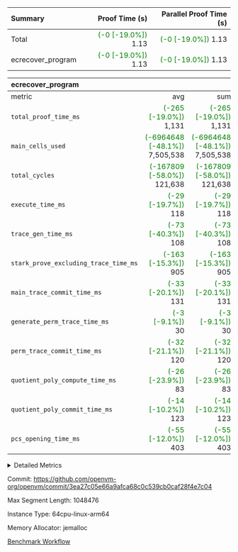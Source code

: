 | Summary | Proof Time (s) | Parallel Proof Time (s) |
|:---|---:|---:|
| Total | <span style='color: green'>(-0 [-19.0%])</span> 1.13 | <span style='color: green'>(-0 [-19.0%])</span> 1.13 |
| ecrecover_program | <span style='color: green'>(-0 [-19.0%])</span> 1.13 | <span style='color: green'>(-0 [-19.0%])</span> 1.13 |


| ecrecover_program |||||
|:---|---:|---:|---:|---:|
|metric|avg|sum|max|min|
| `total_proof_time_ms ` | <span style='color: green'>(-265 [-19.0%])</span> 1,131 | <span style='color: green'>(-265 [-19.0%])</span> 1,131 | <span style='color: green'>(-265 [-19.0%])</span> 1,131 | <span style='color: green'>(-265 [-19.0%])</span> 1,131 |
| `main_cells_used     ` | <span style='color: green'>(-6964648 [-48.1%])</span> 7,505,538 | <span style='color: green'>(-6964648 [-48.1%])</span> 7,505,538 | <span style='color: green'>(-6964648 [-48.1%])</span> 7,505,538 | <span style='color: green'>(-6964648 [-48.1%])</span> 7,505,538 |
| `total_cycles        ` | <span style='color: green'>(-167809 [-58.0%])</span> 121,638 | <span style='color: green'>(-167809 [-58.0%])</span> 121,638 | <span style='color: green'>(-167809 [-58.0%])</span> 121,638 | <span style='color: green'>(-167809 [-58.0%])</span> 121,638 |
| `execute_time_ms     ` | <span style='color: green'>(-29 [-19.7%])</span> 118 | <span style='color: green'>(-29 [-19.7%])</span> 118 | <span style='color: green'>(-29 [-19.7%])</span> 118 | <span style='color: green'>(-29 [-19.7%])</span> 118 |
| `trace_gen_time_ms   ` | <span style='color: green'>(-73 [-40.3%])</span> 108 | <span style='color: green'>(-73 [-40.3%])</span> 108 | <span style='color: green'>(-73 [-40.3%])</span> 108 | <span style='color: green'>(-73 [-40.3%])</span> 108 |
| `stark_prove_excluding_trace_time_ms` | <span style='color: green'>(-163 [-15.3%])</span> 905 | <span style='color: green'>(-163 [-15.3%])</span> 905 | <span style='color: green'>(-163 [-15.3%])</span> 905 | <span style='color: green'>(-163 [-15.3%])</span> 905 |
| `main_trace_commit_time_ms` | <span style='color: green'>(-33 [-20.1%])</span> 131 | <span style='color: green'>(-33 [-20.1%])</span> 131 | <span style='color: green'>(-33 [-20.1%])</span> 131 | <span style='color: green'>(-33 [-20.1%])</span> 131 |
| `generate_perm_trace_time_ms` | <span style='color: green'>(-3 [-9.1%])</span> 30 | <span style='color: green'>(-3 [-9.1%])</span> 30 | <span style='color: green'>(-3 [-9.1%])</span> 30 | <span style='color: green'>(-3 [-9.1%])</span> 30 |
| `perm_trace_commit_time_ms` | <span style='color: green'>(-32 [-21.1%])</span> 120 | <span style='color: green'>(-32 [-21.1%])</span> 120 | <span style='color: green'>(-32 [-21.1%])</span> 120 | <span style='color: green'>(-32 [-21.1%])</span> 120 |
| `quotient_poly_compute_time_ms` | <span style='color: green'>(-26 [-23.9%])</span> 83 | <span style='color: green'>(-26 [-23.9%])</span> 83 | <span style='color: green'>(-26 [-23.9%])</span> 83 | <span style='color: green'>(-26 [-23.9%])</span> 83 |
| `quotient_poly_commit_time_ms` | <span style='color: green'>(-14 [-10.2%])</span> 123 | <span style='color: green'>(-14 [-10.2%])</span> 123 | <span style='color: green'>(-14 [-10.2%])</span> 123 | <span style='color: green'>(-14 [-10.2%])</span> 123 |
| `pcs_opening_time_ms ` | <span style='color: green'>(-55 [-12.0%])</span> 403 | <span style='color: green'>(-55 [-12.0%])</span> 403 | <span style='color: green'>(-55 [-12.0%])</span> 403 | <span style='color: green'>(-55 [-12.0%])</span> 403 |



<details>
<summary>Detailed Metrics</summary>

| group | num_segments | keygen_time_ms | commit_exe_time_ms |
| --- | --- | --- | --- |
| ecrecover_program | 1 | 912 | 10 | 

| group | air_name | quotient_deg | interactions | constraints |
| --- | --- | --- | --- | --- |
| ecrecover_program | AccessAdapterAir<16> | 2 | 5 | 12 | 
| ecrecover_program | AccessAdapterAir<2> | 2 | 5 | 12 | 
| ecrecover_program | AccessAdapterAir<32> | 2 | 5 | 12 | 
| ecrecover_program | AccessAdapterAir<4> | 2 | 5 | 12 | 
| ecrecover_program | AccessAdapterAir<8> | 2 | 5 | 12 | 
| ecrecover_program | BitwiseOperationLookupAir<8> | 2 | 2 | 4 | 
| ecrecover_program | KeccakVmAir | 2 | 321 | 4,513 | 
| ecrecover_program | MemoryMerkleAir<8> | 2 | 4 | 39 | 
| ecrecover_program | PersistentBoundaryAir<8> | 2 | 3 | 7 | 
| ecrecover_program | PhantomAir | 2 | 3 | 5 | 
| ecrecover_program | Poseidon2PeripheryAir<BabyBearParameters>, 1> | 2 | 1 | 286 | 
| ecrecover_program | ProgramAir | 1 | 1 | 4 | 
| ecrecover_program | RangeTupleCheckerAir<2> | 1 | 1 | 4 | 
| ecrecover_program | Rv32HintStoreAir | 2 | 18 | 28 | 
| ecrecover_program | VariableRangeCheckerAir | 1 | 1 | 4 | 
| ecrecover_program | VmAirWrapper<Rv32BaseAluAdapterAir, BaseAluCoreAir<4, 8> | 2 | 20 | 37 | 
| ecrecover_program | VmAirWrapper<Rv32BaseAluAdapterAir, LessThanCoreAir<4, 8> | 2 | 18 | 40 | 
| ecrecover_program | VmAirWrapper<Rv32BaseAluAdapterAir, ShiftCoreAir<4, 8> | 2 | 24 | 91 | 
| ecrecover_program | VmAirWrapper<Rv32BranchAdapterAir, BranchEqualCoreAir<4> | 2 | 11 | 20 | 
| ecrecover_program | VmAirWrapper<Rv32BranchAdapterAir, BranchLessThanCoreAir<4, 8> | 2 | 13 | 35 | 
| ecrecover_program | VmAirWrapper<Rv32CondRdWriteAdapterAir, Rv32JalLuiCoreAir> | 2 | 10 | 18 | 
| ecrecover_program | VmAirWrapper<Rv32IsEqualModAdapterAir<2, 1, 32, 32>, ModularIsEqualCoreAir<32, 4, 8> | 2 | 25 | 225 | 
| ecrecover_program | VmAirWrapper<Rv32JalrAdapterAir, Rv32JalrCoreAir> | 2 | 16 | 20 | 
| ecrecover_program | VmAirWrapper<Rv32LoadStoreAdapterAir, LoadSignExtendCoreAir<4, 8> | 2 | 18 | 33 | 
| ecrecover_program | VmAirWrapper<Rv32LoadStoreAdapterAir, LoadStoreCoreAir<4> | 2 | 17 | 40 | 
| ecrecover_program | VmAirWrapper<Rv32MultAdapterAir, DivRemCoreAir<4, 8> | 2 | 25 | 84 | 
| ecrecover_program | VmAirWrapper<Rv32MultAdapterAir, MulHCoreAir<4, 8> | 2 | 24 | 31 | 
| ecrecover_program | VmAirWrapper<Rv32MultAdapterAir, MultiplicationCoreAir<4, 8> | 2 | 19 | 19 | 
| ecrecover_program | VmAirWrapper<Rv32RdWriteAdapterAir, Rv32AuipcCoreAir> | 2 | 12 | 14 | 
| ecrecover_program | VmAirWrapper<Rv32VecHeapAdapterAir<1, 2, 2, 32, 32>, FieldExpressionCoreAir> | 2 | 415 | 480 | 
| ecrecover_program | VmAirWrapper<Rv32VecHeapAdapterAir<2, 1, 1, 32, 32>, FieldExpressionCoreAir> | 2 | 158 | 190 | 
| ecrecover_program | VmAirWrapper<Rv32VecHeapAdapterAir<2, 2, 2, 32, 32>, FieldExpressionCoreAir> | 2 | 428 | 457 | 
| ecrecover_program | VmConnectorAir | 2 | 5 | 11 | 

| group | air_name | segment | rows | prep_cols | perm_cols | main_cols | cells |
| --- | --- | --- | --- | --- | --- | --- | --- |
| ecrecover_program | AccessAdapterAir<16> | 0 | 4,096 |  | 16 | 25 | 167,936 | 
| ecrecover_program | AccessAdapterAir<2> | 0 | 1,024 |  | 16 | 11 | 27,648 | 
| ecrecover_program | AccessAdapterAir<32> | 0 | 2,048 |  | 16 | 41 | 116,736 | 
| ecrecover_program | AccessAdapterAir<4> | 0 | 512 |  | 16 | 13 | 14,848 | 
| ecrecover_program | AccessAdapterAir<8> | 0 | 8,192 |  | 16 | 17 | 270,336 | 
| ecrecover_program | BitwiseOperationLookupAir<8> | 0 | 65,536 | 3 | 8 | 2 | 655,360 | 
| ecrecover_program | KeccakVmAir | 0 | 128 |  | 1,056 | 3,163 | 540,032 | 
| ecrecover_program | MemoryMerkleAir<8> | 0 | 4,096 |  | 16 | 32 | 196,608 | 
| ecrecover_program | PersistentBoundaryAir<8> | 0 | 4,096 |  | 12 | 20 | 131,072 | 
| ecrecover_program | PhantomAir | 0 | 16 |  | 12 | 6 | 288 | 
| ecrecover_program | Poseidon2PeripheryAir<BabyBearParameters>, 1> | 0 | 4,096 |  | 8 | 300 | 1,261,568 | 
| ecrecover_program | ProgramAir | 0 | 32,768 |  | 8 | 10 | 589,824 | 
| ecrecover_program | RangeTupleCheckerAir<2> | 0 | 524,288 | 2 | 8 | 1 | 4,718,592 | 
| ecrecover_program | Rv32HintStoreAir | 0 | 256 |  | 44 | 32 | 19,456 | 
| ecrecover_program | VariableRangeCheckerAir | 0 | 262,144 | 2 | 8 | 1 | 2,359,296 | 
| ecrecover_program | VmAirWrapper<Rv32BaseAluAdapterAir, BaseAluCoreAir<4, 8> | 0 | 65,536 |  | 52 | 36 | 5,767,168 | 
| ecrecover_program | VmAirWrapper<Rv32BaseAluAdapterAir, LessThanCoreAir<4, 8> | 0 | 4,096 |  | 40 | 37 | 315,392 | 
| ecrecover_program | VmAirWrapper<Rv32BaseAluAdapterAir, ShiftCoreAir<4, 8> | 0 | 16,384 |  | 52 | 53 | 1,720,320 | 
| ecrecover_program | VmAirWrapper<Rv32BranchAdapterAir, BranchEqualCoreAir<4> | 0 | 16,384 |  | 28 | 26 | 884,736 | 
| ecrecover_program | VmAirWrapper<Rv32BranchAdapterAir, BranchLessThanCoreAir<4, 8> | 0 | 4,096 |  | 32 | 32 | 262,144 | 
| ecrecover_program | VmAirWrapper<Rv32CondRdWriteAdapterAir, Rv32JalLuiCoreAir> | 0 | 4,096 |  | 28 | 18 | 188,416 | 
| ecrecover_program | VmAirWrapper<Rv32IsEqualModAdapterAir<2, 1, 32, 32>, ModularIsEqualCoreAir<32, 4, 8> | 0 | 4,096 |  | 56 | 166 | 909,312 | 
| ecrecover_program | VmAirWrapper<Rv32JalrAdapterAir, Rv32JalrCoreAir> | 0 | 2,048 |  | 36 | 28 | 131,072 | 
| ecrecover_program | VmAirWrapper<Rv32LoadStoreAdapterAir, LoadSignExtendCoreAir<4, 8> | 0 | 8,192 |  | 52 | 36 | 720,896 | 
| ecrecover_program | VmAirWrapper<Rv32LoadStoreAdapterAir, LoadStoreCoreAir<4> | 0 | 65,536 |  | 52 | 41 | 6,094,848 | 
| ecrecover_program | VmAirWrapper<Rv32MultAdapterAir, MulHCoreAir<4, 8> | 0 | 8 |  | 72 | 39 | 888 | 
| ecrecover_program | VmAirWrapper<Rv32MultAdapterAir, MultiplicationCoreAir<4, 8> | 0 | 64 |  | 52 | 31 | 5,312 | 
| ecrecover_program | VmAirWrapper<Rv32RdWriteAdapterAir, Rv32AuipcCoreAir> | 0 | 1,024 |  | 28 | 20 | 49,152 | 
| ecrecover_program | VmAirWrapper<Rv32VecHeapAdapterAir<1, 2, 2, 32, 32>, FieldExpressionCoreAir> | 0 | 2,048 |  | 836 | 547 | 2,832,384 | 
| ecrecover_program | VmAirWrapper<Rv32VecHeapAdapterAir<2, 1, 1, 32, 32>, FieldExpressionCoreAir> | 0 | 32 |  | 320 | 263 | 18,656 | 
| ecrecover_program | VmAirWrapper<Rv32VecHeapAdapterAir<2, 2, 2, 32, 32>, FieldExpressionCoreAir> | 0 | 1,024 |  | 860 | 625 | 1,520,640 | 
| ecrecover_program | VmConnectorAir | 0 | 2 | 1 | 16 | 5 | 42 | 

| group | segment | trace_gen_time_ms | total_proof_time_ms | total_cycles | total_cells | stark_prove_excluding_trace_time_ms | quotient_poly_compute_time_ms | quotient_poly_commit_time_ms | perm_trace_commit_time_ms | pcs_opening_time_ms | main_trace_commit_time_ms | main_cells_used | generate_perm_trace_time_ms | execute_time_ms |
| --- | --- | --- | --- | --- | --- | --- | --- | --- | --- | --- | --- | --- | --- | --- |
| ecrecover_program | 0 | 108 | 1,131 | 121,638 | 32,516,794 | 905 | 83 | 123 | 120 | 403 | 131 | 7,505,538 | 30 | 118 | 

| group | segment | trace_height_constraint | weighted_sum | threshold |
| --- | --- | --- | --- | --- |
| ecrecover_program | 0 | 0 | 390,276 | 2,013,265,921 | 
| ecrecover_program | 0 | 1 | 1,209,168 | 2,013,265,921 | 
| ecrecover_program | 0 | 2 | 195,138 | 2,013,265,921 | 
| ecrecover_program | 0 | 3 | 2,631,580 | 2,013,265,921 | 
| ecrecover_program | 0 | 4 | 16,384 | 2,013,265,921 | 
| ecrecover_program | 0 | 5 | 8,192 | 2,013,265,921 | 
| ecrecover_program | 0 | 6 | 464,088 | 2,013,265,921 | 
| ecrecover_program | 0 | 7 | 320 | 2,013,265,921 | 
| ecrecover_program | 0 | 8 | 5,869,514 | 2,013,265,921 | 

</details>


Commit: https://github.com/openvm-org/openvm/commit/3ea27c05e66a9afca68c0c539cb0caf28f4e7c04

Max Segment Length: 1048476

Instance Type: 64cpu-linux-arm64

Memory Allocator: jemalloc

[Benchmark Workflow](https://github.com/openvm-org/openvm/actions/runs/15436006248)
